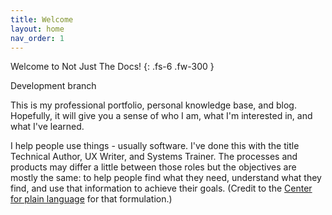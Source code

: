```yaml
---
title: Welcome
layout: home
nav_order: 1
---
```


Welcome to Not Just The Docs!
{: .fs-6 .fw-300 }

Development branch

This is my professional portfolio, personal knowledge base, and blog. Hopefully, it will give you a sense of who I am, what I'm interested in, and what I've learned.

I help people use things - usually software. I've done this with the title Technical Author, UX Writer, and Systems Trainer. The processes and products may differ a little between those roles but the objectives are mostly the same: to help people find what they need, understand what they find, and use that information to achieve their goals. (Credit to the [Center for plain  language](https://centerforplainlanguage.org/learning-training/five-steps-plain-language/) for that formulation.)
